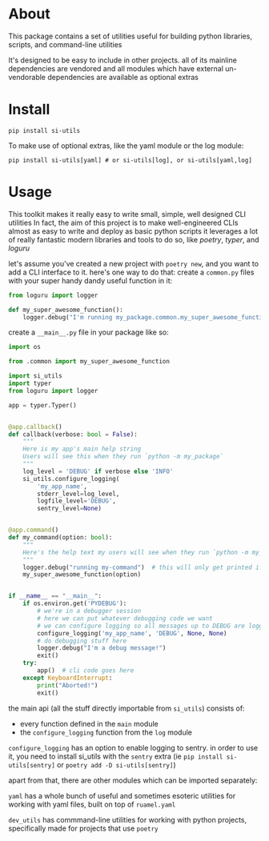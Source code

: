 # About

This package contains a set of utilities useful for building python libraries, scripts, and command-line utilities

It's designed to be easy to include in other projects. all of its mainline dependencies are vendored and all modules which have external un-vendorable dependencies are available as optional extras

# Install

```
pip install si-utils
```

To make use of optional extras, like the yaml module or the log module:

```
pip install si-utils[yaml] # or si-utils[log], or si-utils[yaml,log]
```

# Usage

This toolkit makes it really easy to write small, simple, well designed CLI utilities
In fact, the aim of this project is to make well-engineered CLIs almost as easy to write and deploy as basic python scripts
it leverages a lot of really fantastic modern libraries and tools to do so, like *poetry*, *typer*, and *loguru*

let's assume you've created a new project with `poetry new`, and you want to add a CLI interface to it. here's one way to do that:
create a `common.py` files with your super handy dandy useful function in it:
```python
from loguru import logger

def my_super_awesome_function():
    logger.debug("I'm running my_package.common.my_super_awesome_function!")

```

create a `__main__.py` file in your package like so:
```python
import os

from .common import my_super_awesome_function

import si_utils
import typer
from loguru import logger

app = typer.Typer()


@app.callback()
def callback(verbose: bool = False):
    """
    Here is my app's main help string
    Users will see this when they run `python -m my_package`
    """
    log_level = 'DEBUG' if verbose else 'INFO'
    si_utils.configure_logging(
        'my_app_name', 
        stderr_level=log_level, 
        logfile_level='DEBUG', 
        sentry_level=None)


@app.command()
def my_command(option: bool):
    """
    Here's the help text my users will see when they run `python -m my_package my-command -h`
    """
    logger.debug("running my-command")  # this will only get printed if the --verbose flag is set
    my_super_awesome_function(option)


if __name__ == "__main__":
    if os.environ.get('PYDEBUG'):
        # we're in a debugger session
        # here we can put whatever debugging code we want
        # we can configure logging so all messages up to DEBUG are logged to stderr, and nothing gets logged to file:
        configure_logging('my_app_name', 'DEBUG', None, None)
        # do debugging stuff here
        logger.debug("I'm a debug message!")
        exit()
    try:
        app()  # cli code goes here
    except KeyboardInterrupt:
        print("Aborted!")
        exit()

```

the main api (all the stuff directly importable from `si_utils`) consists of:
- every function defined in the `main` module
- the `configure_logging` function from the `log` module

`configure_logging` has an option to enable logging to sentry. in order to use it, you need to install si_utils with the `sentry` extra (ie `pip install si-utils[sentry]` or `poetry add -D si-utils[sentry]`)

apart from that, there are other modules which can be imported separately:

`yaml` has a whole bunch of useful and sometimes esoteric utilities for working with yaml files, built on top of `ruamel.yaml`

`dev_utils` has commmand-line utilities for working with python projects, specifically made for projects that use `poetry`